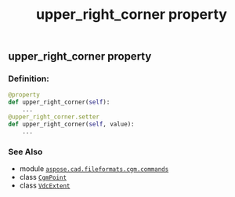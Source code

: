 ﻿---
title: upper_right_corner property
second_title: Aspose.CAD for Python via .NET API References
description: 
type: docs
weight: 90
url: /python-net/aspose.cad.fileformats.cgm.commands/vdcextent/upper_right_corner/
is_root: false
---

## upper_right_corner property

### Definition:
```python
@property
def upper_right_corner(self):
    ...
@upper_right_corner.setter
def upper_right_corner(self, value):
    ...
```

### See Also
* module [`aspose.cad.fileformats.cgm.commands`](../../)
* class [`CgmPoint`](/cad/python-net/aspose.cad.fileformats.cgm.classes/cgmpoint)
* class [`VdcExtent`](/cad/python-net/aspose.cad.fileformats.cgm.commands/vdcextent)
